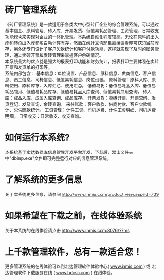 # 砖厂管理系统

《砖厂管理系统》是一款适用于各类大中小型砖厂企业的综合管理系统。可以通过基本信息、原料管理、砖入库、开票发货、低值易耗品管理、工资管理、日常收支功能模块来实现对企业的一体化管理。本系统自动化程度较高，无论在原料的出入库和砖的出入库都能自动计算库存，然后在统计查询那里直接查看即可获知当前库存，另外还专门设计了客户欠款统计和客户付款功能，这样就实现了及时的账务管理，通过卖砖开票和发砖管理来掌握客户余砖情况。  
本系统最大的优点就是强大的报表打印功能和财务统计，报表打印主要体现在卖砖开票和发货单的打印等。   
系统内部包含： 基本信息：单位设置、产品信息、原料信息、供商信息、客户信息、员工信息、司机信息、低值易耗信息、岗位设置。 原料管理：原料入库、原料使用、原料库存、入库汇总、使用汇总。 低值易耗：低值易耗品入库、低值易耗品领用、低值易耗品库存、低值易耗品入库查询、低值易耗领用查询。 砖入库：成品入库、成品入库查询、成品库存。 开票发货：卖砖开票、开票查询、发货登记、发货查询、余砖查询。 来往账款：客户收款、供商付款、客户欠款统计、欠供商款统计。 工资管理：计件工资、司机运费、计件工资明细、司机运费明细。 日常收支：日常收支、收支查询。   

# 如何运行本系统?

本系统基于宏达数据库信息管理开发平台开发，下载后，双击文件夹中"dbimp.exe"文件即可完整运行对应的信息管理系统。

# 了解系统的更多信息

关于本系统更多信息，请参阅:http://www.inmis.com/product_view.asp?id=739

# 如果希望在下载之前，在线体验系统

关于本系统的在线体验请点击:http://www.inmis.com:8076/?Fms

# 上千款管理软件，总有一款适合您！

更多管理系统的在线体验可以到宏达管理软件体验中心( www.inmis.com ) 或 宏达管理软件下载服务在线 ( www.hdcsc.com ) 在线体验。

